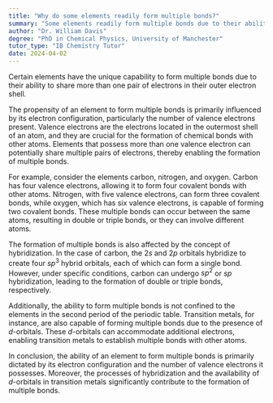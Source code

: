 ```yaml
---
title: "Why do some elements readily form multiple bonds?"
summary: "Some elements readily form multiple bonds due to their ability to share more than one pair of electrons in their outer shell."
author: "Dr. William Davis"
degree: "PhD in Chemical Physics, University of Manchester"
tutor_type: "IB Chemistry Tutor"
date: 2024-04-02
---
```


Certain elements have the unique capability to form multiple bonds due to their ability to share more than one pair of electrons in their outer electron shell.

The propensity of an element to form multiple bonds is primarily influenced by its electron configuration, particularly the number of valence electrons present. Valence electrons are the electrons located in the outermost shell of an atom, and they are crucial for the formation of chemical bonds with other atoms. Elements that possess more than one valence electron can potentially share multiple pairs of electrons, thereby enabling the formation of multiple bonds.

For example, consider the elements carbon, nitrogen, and oxygen. Carbon has four valence electrons, allowing it to form four covalent bonds with other atoms. Nitrogen, with five valence electrons, can form three covalent bonds, while oxygen, which has six valence electrons, is capable of forming two covalent bonds. These multiple bonds can occur between the same atoms, resulting in double or triple bonds, or they can involve different atoms.

The formation of multiple bonds is also affected by the concept of hybridization. In the case of carbon, the $2s$ and $2p$ orbitals hybridize to create four $sp^3$ hybrid orbitals, each of which can form a single bond. However, under specific conditions, carbon can undergo $sp^2$ or $sp$ hybridization, leading to the formation of double or triple bonds, respectively.

Additionally, the ability to form multiple bonds is not confined to the elements in the second period of the periodic table. Transition metals, for instance, are also capable of forming multiple bonds due to the presence of $d$-orbitals. These $d$-orbitals can accommodate additional electrons, enabling transition metals to establish multiple bonds with other atoms.

In conclusion, the ability of an element to form multiple bonds is primarily dictated by its electron configuration and the number of valence electrons it possesses. Moreover, the processes of hybridization and the availability of $d$-orbitals in transition metals significantly contribute to the formation of multiple bonds.
    